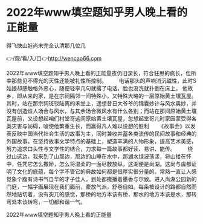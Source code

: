 # 2022年www填空题知乎男人晚上看的正能量
得飞快山娃尚未完全认清那几位几

👉/观/看/入/口👉http://wencao66.com

2022年www填空题知乎男人晚上看的正能量夜仍旧深长，符合狂思的疯长，但所幸那些见不得光的天性还能被礼性所控制。
　　电话那头的声响消沉磁性，此时S姑娘却感触格外恶心，随便轻率几句就撂了电话，脸也没洗就扑倒在床上。
他故乡，即从来的家，是在宗祠隔邻一间特殊小，又特殊大略的一层原始黄土壤瓦屋。其时，站在那宗祠斑驳陆离的禾堂上，遥想昔日大爷爷的锦囊妙计与风水奥妙，并没有创造谁人场合与风水，与其余场合微风水有什么各别；而站在那间原始黄土壤瓦屋前，又设想起咱们村堂哥这间原始黄土壤瓦屋，忽想起堂哥儿时家园蒙受得各类灾害与妨碍，唆使他繁重生长，而赢得凡人难以设想的胜利
　　《故事会》以发表反映中国当代社会生活的故事为主，同时兼收并蓄各类流传的民间故事和经典的外国故事。在坚持故事文学特点的基础上，塑造丰满的人物形象，提高艺术美感，努力追求口头性与文学性的结合，力求每一篇故事都好读、易讲、能传。
　　绕过山这边，我来到了山那边，那边的山睡在水中，那湖水绿波荡漾，将山搂在怀中，任凭它怎么撒娇，怎么将温柔的一面尽数放纵，这湖便是尚湖。这尚与虞都证明了文化的底蕴，每个字不管它的典故如何都是很厚实很分量的。常熟一直让人感觉象个腹有诗书气自华的才子佳人。到处都撒播着墨香与尔致。进入尚湖公园新的门庭，一幅字画展现在我们面前，豪放气派，舒卷自如。每条被设计的路都自然而然地贴切着，没有突兀的感觉，那桥的地方本该有桥，那水的地方本该是水，那转弯处本该转弯，一切都和谐一气。

2022年www填空题知乎男人晚上看的正能量
